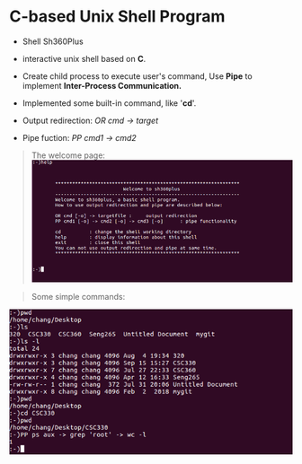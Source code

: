 # C-based Unix Shell Program
-  Shell Sh360Plus

-   interactive unix shell based on  **C**.  
    
-   Create child process to execute user's command, Use  **Pipe** to implement **Inter-Process Communication.**  
    
-   Implemented some built-in command, like '**cd**'.
- Output redirection:      *OR cmd -> target*  
- Pipe fuction:      *PP cmd1 -> cmd2* 


>The welcome page:
![welcome page](https://raw.githubusercontent.com/MikasaG/Simple-Unix-Shell/master/images/1.PNG)


>Some simple commands:

![Sample commands](https://raw.githubusercontent.com/MikasaG/Simple-Unix-Shell/master/images/2.PNG)
